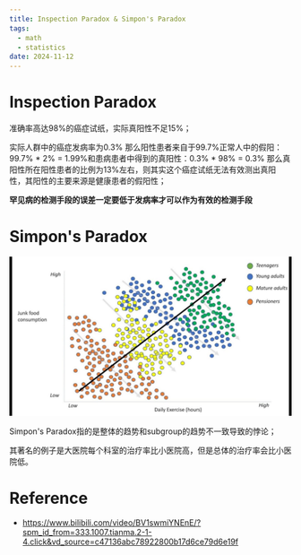 ```yaml
---
title: Inspection Paradox & Simpon's Paradox
tags:
  - math
  - statistics
date: 2024-11-12
---
```

# Inspection Paradox

准确率高达98%的癌症试纸，实际真阳性不足15%；

实际人群中的癌症发病率为0.3%
那么阳性患者来自于99.7%正常人中的假阳：99.7% * 2% = 1.99%和患病患者中得到的真阳性：0.3% * 98% = 0.3%
那么真阳性所在阳性患者的比例为13%左右，则其实这个癌症试纸无法有效测出真阳性，其阳性的主要来源是健康患者的假阳性；

**罕见病的检测手段的误差一定要低于发病率才可以作为有效的检测手段**

# Simpon's Paradox

![](math/statistic/paradox/attachments/Pasted%20image%2020241112125019.png)

Simpon's Paradox指的是整体的趋势和subgroup的趋势不一致导致的悖论；

其著名的例子是大医院每个科室的治疗率比小医院高，但是总体的治疗率会比小医院低。



# Reference

* https://www.bilibili.com/video/BV1swmiYNEnE/?spm_id_from=333.1007.tianma.2-1-4.click&vd_source=c47136abc78922800b17d6ce79d6e19f
